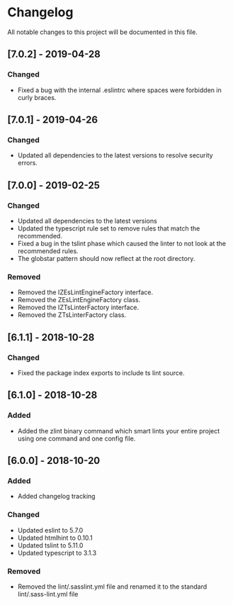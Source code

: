 # Changelog
All notable changes to this project will be documented in this file.

## [7.0.2] - 2019-04-28
### Changed
- Fixed a bug with the internal .eslintrc where spaces were forbidden in curly braces.

## [7.0.1] - 2019-04-26
### Changed
- Updated all dependencies to the latest versions to resolve security errors.

## [7.0.0] - 2019-02-25
### Changed
- Updated all dependencies to the latest versions
- Updated the typescript rule set to remove rules that match the recommended.
- Fixed a bug in the tslint phase which caused the linter to not look at the recommended rules.
- The globstar pattern should now reflect at the root directory.

### Removed
- Removed the IZEsLintEngineFactory interface.
- Removed the ZEsLintEngineFactory class.
- Removed the IZTsLinterFactory interface.
- Removed the ZTsLinterFactory class.

## [6.1.1] - 2018-10-28
### Changed
- Fixed the package index exports to include ts lint source.

## [6.1.0] - 2018-10-28
### Added
- Added the zlint binary command which smart lints your entire project using one command and one config file.


## [6.0.0] - 2018-10-20
### Added
- Added changelog tracking

### Changed
- Updated eslint to 5.7.0
- Updated htmlhint to 0.10.1
- Updated tslint to 5.11.0
- Updated typescript to 3.1.3

### Removed
- Removed the lint/.sasslint.yml file and renamed it to the standard lint/.sass-lint.yml file
